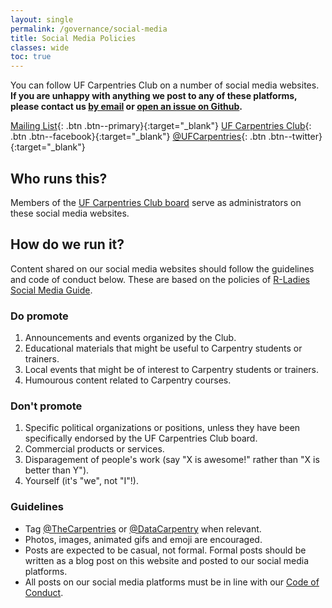 ```yaml
---
layout: single
permalink: /governance/social-media
title: Social Media Policies
classes: wide
toc: true
---
```


You can follow UF Carpentries Club on a number of social media websites. 
**If you are unhappy with anything we post to any of these platforms, please contact us [by email](mailto:ufcarpentries@gmail.com) or [open an issue on Github](https://github.com/UF-Carpentry/Coordination/issues/new).**

[<i class="fas fa-fw fa-envelope-square" aria-hidden="true"></i> Mailing List](https://lists.ufl.edu/cgi-bin/wa?A0=INFORMATICS-TEACHING-L){: .btn .btn--primary}{:target="_blank"}
[<i class="fab fa-facebook"></i> UF Carpentries Club](https://www.facebook.com/groups/322971701740318/){: .btn .btn--facebook}{:target="_blank"}
[<i class="fab fa-twitter"></i> @UFCarpentries](https://twitter.com/UFCarpentries){: .btn .btn--twitter}{:target="_blank"}

## Who runs this?

Members of the [UF Carpentries Club board]({{site.baseurl}}/governance) serve as administrators on these social media websites.

## How do we run it?

Content shared on our social media websites should follow the guidelines and code of conduct below. These are based on the policies of [R-Ladies Social Media Guide](https://github.com/rladies/starter-kit/blob/9b7caa0e55789a2b416a3b8041ee5ea7fb8055d9/Social_Media_Guide_for_Chapters.pdf).

### Do promote
1. Announcements and events organized by the Club.
2. Educational materials that might be useful to Carpentry students or trainers.
3. Local events that might be of interest to Carpentry students or trainers.
4. Humourous content related to Carpentry courses.

### Don't promote
1. Specific political organizations or positions, unless they have been specifically endorsed by the UF Carpentries Club board.
2. Commercial products or services.
3. Disparagement of people's work (say "X is awesome!" rather than "X is better than Y").
4. Yourself (it's "we", not "I"!).

### Guidelines
* Tag [@TheCarpentries](https://twitter.com/thecarpentries) or [@DataCarpentry](https://twitter.com/datacarpentry) when relevant.
* Photos, images, animated gifs and emoji are encouraged.
* Posts are expected to be casual, not formal. Formal posts should be written as a blog post on this website and posted to our social media platforms.
* All posts on our social media platforms must be in line with our [Code of Conduct]({{site.baseurl}}/code-of-conduct/).
